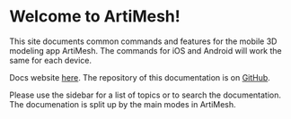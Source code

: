# Welcome to ArtiMesh!

This site documents common commands and features for the mobile 3D modeling app ArtiMesh.  The commands for iOS and Android will work the same for each device.

Docs website [here](https://docs.artimesh.com/). The repository of this documentation is on [GitHub](https://github.com/nathanhoffer/nathanhoffer.github.io/).

Please use the sidebar for a list of topics or to search the documentation.  The documenation is split up by the main modes in ArtiMesh.